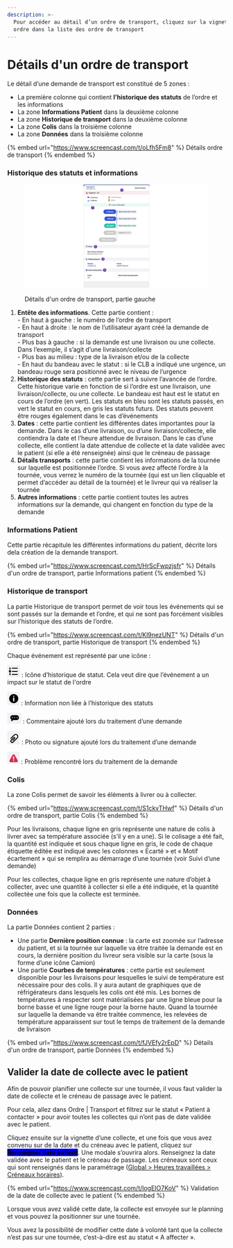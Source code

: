 ```yaml
---
description: >-
  Pour accéder au détail d’un ordre de transport, cliquez sur la vignette d’un
  ordre dans la liste des ordre de transport
---
```


# Détails d'un ordre de transport

Le détail d’une demande de transport est constitué de 5 zones :

* La première colonne qui contient **l’historique des statuts** de l’ordre et les informations
* La zone **Informations Patient** dans la deuxième colonne
* La zone **Historique de transport** dans la deuxième colonne
* La zone **Colis** dans la troisième colonne
* La zone **Données** dans la troisième colonne

{% embed url="https://www.screencast.com/t/oLfh5Fm8" %}
Détails ordre de transport
{% endembed %}

### Historique des statuts et informations

<figure><img src="../../../../.gitbook/assets/Historique des statuts et informations.png" alt=""><figcaption><p>Détails d'un ordre de transport, partie gauche</p></figcaption></figure>

1. **Entête des informations**. Cette partie contient :\
   \- En haut à gauche : le numéro de l’ordre de transport\
   \- En haut à droite : le nom de l’utilisateur ayant créé la demande de transport\
   \- Plus bas à gauche : si la demande est une livraison ou une collecte. Dans l’exemple, il s’agit d’une livraison/collecte\
   \- Plus bas au milieu : type de la livraison et/ou de la collecte\
   \- En haut du bandeau avec le statut : si le CLB a indiqué une urgence, un bandeau rouge sera positionné avec le niveau de l’urgence
2. &#x20;**Historique des statuts** : cette partie sert à suivre l’avancée de l’ordre.\
   Cette historique varie en fonction de si l’ordre est une livraison, une livraison/collecte, ou une collecte. Le bandeau est haut est le statut en cours de l’ordre (en vert). Les statuts en bleu sont les statuts passés, en vert le statut en cours, en gris les statuts futurs. Des statuts peuvent être rouges également dans le cas d’événements
3. **Dates** : cette partie contient les différentes dates importantes pour la demande. Dans le cas d’une livraison, ou d’une livraison/collecte, elle contiendra la date et l’heure attendue de livraison. Dans le cas d’une collecte, elle contient la date attendue de collecte et la date validée avec le patient (si elle a été renseignée) ainsi que le créneau de passage
4. **Détails transports** : cette partie contient les informations de la tournée sur laquelle est positionnée l’ordre. Si vous avez affecté l’ordre à la tournée, vous verrez le numéro de la tournée (qui est un lien cliquable et permet d’accéder au détail de la tournée) et le livreur qui va réaliser la tournée
5. **Autres informations** : cette partie contient toutes les autres informations sur la demande, qui changent en fonction du type de la demande

### Informations Patient

Cette partie récapitule les différentes informations du patient, décrite lors dela création de la demande transport.

{% embed url="https://www.screencast.com/t/HrScFwpzjsfr" %}
Détails d'un ordre de transport, partie Informations patient
{% endembed %}

### Historique de transport

La partie Historique de transport permet de voir tous les événements qui se sont passés sur la demande et l’ordre, et qui ne sont pas forcément visibles sur l’historique des statuts de l’ordre.

{% embed url="https://www.screencast.com/t/Kl9nezUNT" %}
Détails d'un ordre de transport, partie Historique de transport
{% endembed %}

Chaque événement est représenté par une icône :&#x20;

![](<../../../../.gitbook/assets/historique de statut.png>) : Icône d’historique de statut. Cela veut dire que l’événement a un impact sur le statut de l'ordre

![](../../../../.gitbook/assets/information.png) : Information non liée à l’historique des statuts

![](../../../../.gitbook/assets/commentaire.png) : Commentaire ajouté lors du traitement d’une demande

![](../../../../.gitbook/assets/Piece-jointe.png) : Photo ou signature ajouté lors du traitement d’une demande

![](../../../../.gitbook/assets/probleme.png) : Problème rencontré lors du traitement de la demande

### Colis

La zone Colis permet de savoir les éléments à livrer ou à collecter.

{% embed url="https://www.screencast.com/t/S1ckvTHwf" %}
Détails d'un ordre de transport, partie Colis
{% endembed %}

Pour les livraisons, chaque ligne en gris représente une nature de colis à livrer avec sa température associée (s’il y en a une). Si le colisage a été fait, la quantité est indiquée et sous chaque ligne en gris, le code de chaque étiquette éditée est indiqué avec les colonnes « Ecarté » et « Motif écartement » qui se remplira au démarrage d’une tournée (voir Suivi d’une demande)

Pour les collectes, chaque ligne en gris représente une nature d’objet à collecter, avec une quantité à collecter si elle a été indiquée, et la quantité collectée une fois que la collecte est terminée.

### Données

La partie Données contient 2 parties :

* Une partie **Dernière position connue** : la carte est zoomée sur l’adresse du patient, et si la tournée sur laquelle va être traitée la demande est en cours, la dernière position du livreur sera visible sur la carte (sous la forme d’une icône Camion)
* Une partie **Courbes de températures** : cette partie est seulement disponible pour les livraisons pour lesquelles le suivi de température est nécessaire pour des colis. Il y aura autant de graphiques que de réfrigérateurs dans lesquels les colis ont été mis. Les bornes de températures à respecter sont matérialisées par une ligne bleue pour la borne basse et une ligne rouge pour la borne haute. Quand la tournée sur laquelle la demande va être traitée commence, les relevées de température apparaissent sur tout le temps de traitement de la demande de livraison

{% embed url="https://www.screencast.com/t/fJVEfy2rEpD" %}
Détails d'un ordre de transport, partie Données
{% endembed %}

## Valider la date de collecte avec le patient

Afin de pouvoir planifier une collecte sur une tournée, il vous faut valider la date de collecte et le créneau de passage avec le patient.

Pour cela, allez dans Ordre | Transport et filtrez sur le statut « Patient à contacter » pour avoir toutes les collectes qui n’ont pas de date validée avec le patient.

Cliquez ensuite sur la vignette d’une collecte, et une fois que vous avez convenu sur de la date et du créneau avec le patient, cliquez sur <mark style="background-color:blue;">**Renseigner date patient**</mark>. Une modale s’ouvrira alors. Renseignez la date validée avec le patient et le créneau de passage. Les créneaux sont ceux qui sont renseignés dans le paramétrage ([Global > Heures travaillées > Créneaux horaires](../../../../parametrages/global/heures-travaillees.md#creneaux-horaires)).

{% embed url="https://www.screencast.com/t/logEIO7KoV" %}
Validation de la date de collecte avec le patient
{% endembed %}

Lorsque vous avez validé cette date, la collecte est envoyée sur le planning et vous pouvez la positionner sur une tournée.

Vous avez la possibilité de modifier cette date à volonté tant que la collecte n’est pas sur une tournée, c’est-à-dire est au statut « A affecter ».
